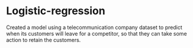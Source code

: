 # Logistic-regression
Created a model using a  telecommunication company dataset to predict when its customers will leave for a competitor, so that they can take some action to retain the customers.
